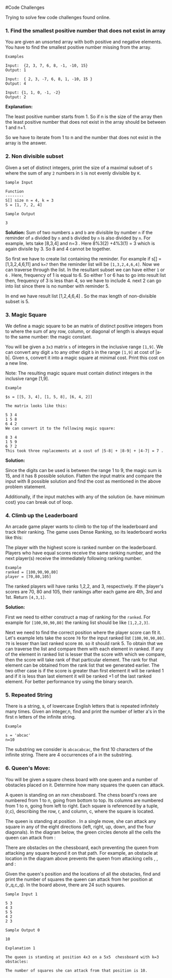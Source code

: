 #Code Challenges

Trying to solve few code challenges found online.


### 1. Find the smallest positive number that does not exist in array

You are given an unsorted array with both positive and negative elements.
You have to find the smallest positive number missing from the array.

```
Examples

Input:  {2, 3, 7, 6, 8, -1, -10, 15}
Output: 1

Input:  { 2, 3, -7, 6, 8, 1, -10, 15 }
Output: 4

Input: {1, 1, 0, -1, -2}
Output: 2
```

__Explanation:__

The least positive number starts from 1. So if n is the size of the 
array then the least positive number that does not exist in
the array should be between 1 and n+1. 

So we have to iterate from 1 to n and the number that does not 
exist in the array is the answer.


### 2. Non divisible subset

Given a set of distinct integers, print the size of a maximal subset of `S`
where the sum of any `2` numbers in `S` is not evenly divisible by `K`.

```
Sample Input

Function
--------
S[] size n = 4, k = 3
S = [1, 7, 2, 4]

Sample Output

3

```
__Solution:__
Sum of two numbers `a` and `b` are divisible by number `n` if the reminder of `a` divided by `n` 
and `b` divided by `n` is also divided by `n`. 
For example, lets take [8,3,4] and n=3 . Here 8%3(2) +4%3(1) = 3 which is again divisile by 3.
So 8 and 4 cannot be together.

So first we have to create list containing the reminder. For example if s[] = [1,3,2,4,6,11] and `k=7`
then the reminder list will be `[1,3,2,4,6,4]`. Now we can traverse through the list. 
In the resultant subset we can have either `1` or `6` . 
Here, frequency of 1 is equal to 6. So either 1 or 6 has to go into result list
then, frequency of 3 is less than 4, so we have to include 4.
next 2 can go into list since there is no number with reminder 5.

In end we have result list [1,2,4,6,4] . So the max length of non-divisible subset is 5.



### 3. Magic Square
We define a magic square to be an  matrix of distinct positive integers from  to  where the sum of any row, column, or diagonal of length  is always equal to the same number: the magic constant.

You will be given a `3x3` matrix `s` of integers in the inclusive range `[1,9]`. We can convert any digit `a` to any other digit `b` in the range `[1,9]` at cost of |a-b|. Given s, convert it into a magic square at minimal cost. 
Print this cost on a new line.

Note: The resulting magic square must contain distinct integers in the inclusive range [1,9].

```
Example

$s = [[5, 3, 4], [1, 5, 8], [6, 4, 2]]

The matrix looks like this:

5 3 4
1 5 8
6 4 2
We can convert it to the following magic square:

8 3 4
1 5 9
6 7 2
This took three replacements at a cost of |5-8| + |8-9| + |4-7| = 7 .
```

__Solution:__

Since the digits can be used is between the range 1 to 9, the magic sum is 15, and it has 8 possible solution.
Flatten the input matrix and compare the input with 8 possible solution and 
find the cost as mentioned in the above problem statement.

Additionally, if the input matches with any of the solution (ie. have minimum cost) you can 
break out of loop.

### 4. Climb up the Leaderboard

An arcade game player wants to climb to the top of the leaderboard and track their ranking. The game uses Dense Ranking, so its leaderboard works like this:

The player with the highest score is ranked number  on the leaderboard.
Players who have equal scores receive the same ranking number, and the next player(s) receive the immediately following ranking number.
```
Example
ranked = [100,90,90,80]
player = [70,80,105]

```
The ranked players will have ranks 1,2,2, and 3, respectively. 
If the player's scores are 70, 80 and 105, their rankings after each game are 4th, 3rd and 1st. 
Return `[4,3,1]`.

__Solution:__

First we need to either construct a map of ranking for the `ranked`. For
example for `[100,90,90,80]` the ranking list should be like `[1,2,2,3]`.

Next we need to find the correct position where the player score can fit it.
Let's example lets take the score `70` for the input ranked list `[100,90,90,80]`.
`70` is lesser than last ranked score `80`. so it should rank 5. To obtain that
we can traverse the list and compare them with each element in ranked. If any of the element in ranked list is lesser that the score with which we compare, then the score will take rank of that particular element. 
The rank for that element can be obtained from the rank list that we generated earlier. The two other case is if the score is greater than first element it will be ranked 1 and if it is less than last element 
it will be ranked +1 of the last ranked element. For better performance try using the binary search. 

### 5. Repeated String

There is a string, s, of lowercase English letters that is repeated infinitely many times. Given an integer,n, 
find and print the number of letter a's in the first n letters of the infinite string.

```
Example

s = 'abcac'
n=10
```

The substring we consider is `abcacabcac`, the first 10 characters of the infinite string. 
There are 4 occurrences of a in the substring.

### 6. Queen's Move:

You will be given a square chess board with one queen and a number of obstacles placed on it. 
Determine how many squares the queen can attack.

A queen is standing on an nxn chessboard. The chess board's rows are numbered from 1 to n, going from bottom to top. Its columns are numbered from 1 to n, going from left to right. 
Each square is referenced by a tuple, (r,c), describing the row, r, and column, c, where the square is located.

The queen is standing at position . In a single move, she can attack any square in any of the eight directions (left, right, up, down, and the four diagonals). In the diagram below, the green circles denote all the cells the queen can attack from :

There are obstacles on the chessboard, each preventing the queen from attacking any square beyond it on that path. For example, an obstacle at location  in the diagram above prevents the queen from attacking cells , , and :

Given the queen's position and the locations of all the obstacles, find and print the number of squares the queen can attack from her position at (r_q,c_q). In the board above, there are 24 such squares.
```
Sample Input 1

5 3
4 3
5 5
4 2
2 3

Sample Output 0

10

Explanation 1

The queen is standing at position 4x3 on a 5x5  chessboard with k=3 obstacles:

The number of squares she can attack from that position is 10.
```
